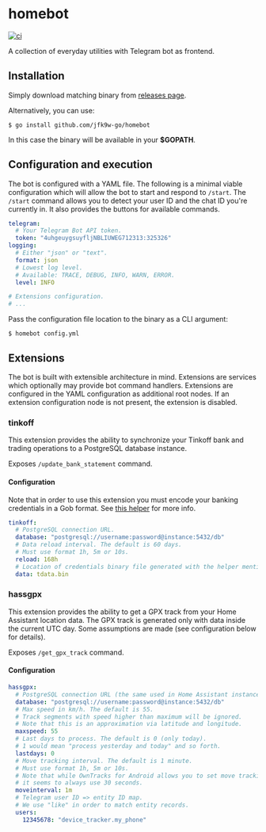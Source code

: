 # homebot

[![ci](https://github.com/jfk9w-go/homebot/actions/workflows/ci.yml/badge.svg)](https://github.com/jfk9w-go/homebot/actions/workflows/ci.yml)

A collection of everyday utilities with Telegram bot as frontend.

## Installation

Simply download matching binary from [releases page](https://github.com/jfk9w-go/homebot/releases).

Alternatively, you can use:

`$ go install github.com/jfk9w-go/homebot`

In this case the binary will be available in your **$GOPATH**.

## Configuration and execution

The bot is configured with a YAML file. 
The following is a minimal viable configuration which will allow the bot to start and respond to `/start`.
The `/start` command allows you to detect your user ID and the chat ID you're currently in.
It also provides the buttons for available commands.

```yaml
telegram:
  # Your Telegram Bot API token.
  token: "4uhgeuygsuyfljNBLIUWEG712313:325326"
logging:
  # Either "json" or "text".
  format: json
  # Lowest log level.
  # Available: TRACE, DEBUG, INFO, WARN, ERROR.
  level: INFO

# Extensions configuration.
# ...
```

Pass the configuration file location to the binary as a CLI argument:

`$ homebot config.yml`

## Extensions

The bot is built with extensible architecture in mind. Extensions are services which optionally may provide bot command handlers.
Extensions are configured in the YAML configuration as additional root nodes. 
If an extension configuration node is not present, the extension is disabled.

### tinkoff

This extension provides the ability to synchronize your Tinkoff bank and trading operations to a PostgreSQL database instance.

Exposes `/update_bank_statement` command.

#### Configuration

Note that in order to use this extension you must encode your banking credentials in a Gob format.
See [this helper](https://github.com/jfk9w-go/homebot/blob/master/ext/tinkoff/helper/main.go) for more info.

```yaml
tinkoff:
  # PostgreSQL connection URL.
  database: "postgresql://username:password@instance:5432/db"
  # Data reload interval. The default is 60 days.
  # Must use format 1h, 5m or 10s.
  reload: 168h
  # Location of credentials binary file generated with the helper mentioned above.
  data: tdata.bin
```

### hassgpx

This extension provides the ability to get a GPX track from your Home Assistant location data.
The GPX track is generated only with data inside the current UTC day. Some assumptions are made (see configuration below for details).

Exposes `/get_gpx_track` command.

#### Configuration

```yaml
hassgpx:
  # PostgreSQL connection URL (the same used in Home Assistant instance).
  database: "postgresql://username:password@instance:5432/db"
  # Max speed in km/h. The default is 55.
  # Track segments with speed higher than maximum will be ignored.
  # Note that this is an approximation via latitude and longitude.
  maxspeed: 55
  # Last days to process. The default is 0 (only today).
  # 1 would mean "process yesterday and today" and so forth.
  lastdays: 0
  # Move tracking interval. The default is 1 minute.
  # Must use format 1h, 5m or 10s.
  # Note that while OwnTracks for Android allows you to set move tracking interval,
  # it seems to always use 30 seconds.
  moveinterval: 1m
  # Telegram user ID => entity ID map.
  # We use "like" in order to match entity records.
  users:
    12345678: "device_tracker.my_phone"
```
